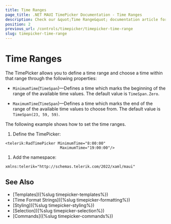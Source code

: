 ```yaml
---
title: Time Ranges
page_title: .NET MAUI TimePicker Documentation - Time Ranges
description: Check our &quot;Time Range&quot; documentation article for Telerik TimePicker for .NET MAUI.
position: 2
previous_url: /controls/timepicker/timepicker-time-range
slug: timepicker-time-range
---
```


# Time Ranges

The TimePicker allows you to define a time range and choose a time within that range through the following properties:

* `MinimumTime`(`TimeSpan`)&mdash;Defines a time which marks the beginning of the range of the available time values. The default value is `TimeSpan.Zero`.

* `MaximumTime`(`TimeSpan`)&mdash;Defines a time which marks the end of the range of the available time values to choose from. The default value is `TimeSpan(23, 59, 59)`.

The following example shows how to set the time ranges.

1. Define the TimePicker:

 ```XAML
<telerik:RadTimePicker MinimumTime="8:00:00"
                         MaximumTime="19:00:00"/>
 ```

1. Add the namespace:

 ```XAML
xmlns:telerik="http://schemas.telerik.com/2022/xaml/maui"
 ```

## See Also

- [Templates]({%slug timepicker-templates%})
- [Time Format Strings]({%slug timepicker-formatting%})
- [Styling]({%slug timepicker-styling%})
- [Selection]({%slug timepicker-selection%})
- [Commands]({%slug timepicker-commands%})
